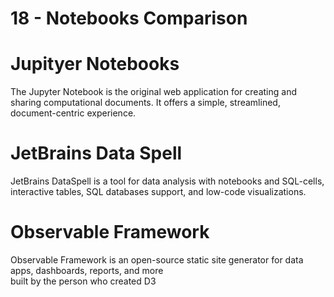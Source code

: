 # 18 - Notebooks Comparison

<p></p>

# Jupityer Notebooks

<div class="note" label>The Jupyter Notebook is the original web application for creating and sharing computational documents. It offers a simple, streamlined, document-centric experience.</div>

# JetBrains Data Spell

<div class="note" label>JetBrains DataSpell is a tool for data analysis with notebooks and SQL-cells, interactive tables, SQL databases support, and low-code visualizations.</div>

# Observable Framework

<div class="note" label>Observable Framework is an open-source static site generator for data apps, dashboards, reports, and more

<div class="tip" label="FYI">
built by the person who created D3
</div>

</div>
